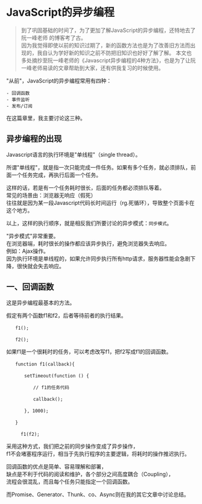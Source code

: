 # JavaScript的异步编程

> 到了巩固基础的时间了，为了更加了解JavaScript的异步编程，还特地去了 阮一峰老师 的博客考了古。<br/>
因为我觉得即使以前的知识过期了，新的函数方法也是为了改善旧方法而出现的，我自认为学好新的知识之前不防把旧知识也好好了解了解。
本文也多处摘抄至阮一峰老师的《Javascript异步编程的4种方法》，也是为了让阮一峰老师易读的文章帮助到大家，还有供我复习的时候使用。


"从前"，JavaScript的异步编程常用有四种：
```
- 回调函数
- 事件监听
- 发布/订阅
```

在这篇章里，我主要讨论这三种。

## 异步编程的出现
Javascript语言的执行环境是"单线程"（single thread）。

所谓"单线程"，就是指一次只能完成一件任务。如果有多个任务，就必须排队，前面一个任务完成，再执行后面一个任务。

这样的话，若是有一个任务耗时很长，后面的任务都必须排队等着。<br/>
常见的场景由：浏览器无响应（假死）<br/>
往往就是因为某一段Javascript代码长时间运行（rg.死循环），导致整个页面卡在这个地方。

以上，这样的执行顺序，就是相反我们所要讨论的异步模式：`同步模式`。

"异步模式"非常重要。<br/>
在浏览器端，耗时很长的操作都应该异步执行，避免浏览器失去响应。<br/>
例如：Ajax操作。<br/>
因为执行环境是单线程的，如果允许同步执行所有http请求，服务器性能会急剧下降，很快就会失去响应。



## 一、回调函数
这是异步编程最基本的方法。

假定有两个函数f1和f2，后者等待前者的执行结果。
```
　　f1();

　　f2();
```

如果f1是一个很耗时的任务，可以考虑改写f1，把f2写成f1的回调函数。

```
　　function f1(callback){

　　　　setTimeout(function () {

　　　　　　// f1的任务代码

　　　　　　callback();

　　　　}, 1000);

　　}
  
  　　f1(f2);
```
采用这种方式，我们把之前的同步操作变成了异步操作，<br/>
f1不会堵塞程序运行，相当于先执行程序的主要逻辑，将耗时的操作推迟执行。

回调函数的优点是简单、容易理解和部署，<br/>
缺点是不利于代码的阅读和维护，各个部分之间高度耦合（Coupling），<br/>
流程会很混乱，而且每个任务只能指定一个回调函数。















而Promise、Generator、Thunk、co、Async则在我的其它文章中讨论总结。
